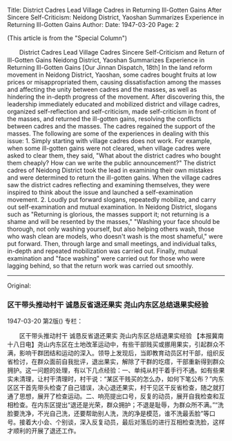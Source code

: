 Title: District Cadres Lead Village Cadres in Returning Ill-Gotten Gains After Sincere Self-Criticism: Neidong District, Yaoshan Summarizes Experience in Returning Ill-Gotten Gains
Author:
Date: 1947-03-20
Page: 2

(This article is from the "Special Column")

　　District Cadres Lead Village Cadres
    Sincere Self-Criticism and Return of Ill-Gotten Gains
    Neidong District, Yaoshan Summarizes Experience in Returning Ill-Gotten Gains
    [Our Jinnan Dispatch, 18th] In the land reform movement in Neidong District, Yaoshan, some cadres bought fruits at low prices or misappropriated them, causing dissatisfaction among the masses and affecting the unity between cadres and the masses, as well as hindering the in-depth progress of the movement. After discovering this, the leadership immediately educated and mobilized district and village cadres, organized self-reflection and self-criticism, made self-criticism in front of the masses, and returned the ill-gotten gains, resolving the conflicts between cadres and the masses. The cadres regained the support of the masses. The following are some of the experiences in dealing with this issue: 1. Simply starting with village cadres does not work. For example, when some ill-gotten gains were not cleared, when village cadres were asked to clear them, they said, "What about the district cadres who bought them cheaply? How can we write the public announcement?" The district cadres of Neidong District took the lead in examining their own mistakes and were determined to return the ill-gotten gains. When the village cadres saw the district cadres reflecting and examining themselves, they were inspired to think about the issue and launched a self-examination movement. 2. Loudly put forward slogans, repeatedly mobilize, and carry out self-examination and mutual examination. In Neidong District, slogans such as "Returning is glorious, the masses support it; not returning is a shame and will be resented by the masses," "Washing your face should be thorough, not only washing yourself, but also helping others wash, those who wash clean are models, who doesn't wash is the most shameful," were put forward. Then, through large and small meetings, and individual talks, in-depth and repeated mobilization was carried out. Finally, mutual examination and "face washing" were carried out for those who were lagging behind, so that the return work was carried out smoothly.



<hr /> 

Original: 


### 区干带头推动村干  诚恳反省退还果实  尧山内东区总结退果实经验

1947-03-20
第2版()
专栏：

　　区干带头推动村干
    诚恳反省退还果实
    尧山内东区总结退果实经验
    【本报冀南十八日电】尧山内东区在土地改革运动中，有些干部贱买或挪用果实，引起群众不满，影响干群团结和运动的深入。领导上发现后，当即教育动员区村干部，组织反省检讨，在群众面前自我批评，退出果实，解除了干群的圪瘩，干部重新得到群众拥护。这一问题的处理，有以下几点经验：一、单纯从村干着手行不通。如有些果实未清理，让村干清理时，村干说：“某区干贱买的怎么办，如何下笔公布？”内东区区干首先带头检查了自己错误，决心退还果实，村干见区干反省检查，随之就打通了思想，展开了检查运动。二、响亮提出口号，反复的动员，展开自我检查和互相检查。在内东区提出“退还是光荣，群众拥护；不退是耻辱，为群众所不满。”“洗脸要洗净，不光自己洗，还要帮助别人洗，洗的净是模范，谁不洗最丢脸”等口号。接着大小会、个别谈，深入反复动员，最后对落后的进行互相检查洗脸，这样才顺利的开展了退还工作。
